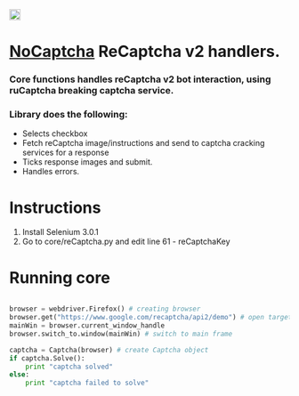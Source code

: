 
<img src="https://wix.logotypemaker.com/lKmzXmN6K_WgLMOlM69XWAzB_pg1B69M_1vKbQNlLrmO0AvzrXBQ90bp6rvp.png?v=3" width="20">

# [NoCaptcha](http://www.nocaptcha.co)  ReCaptcha v2 handlers.

### Core functions handles reCaptcha v2 bot interaction, using ruCaptcha breaking captcha service.

### Library does the following:
 * Selects checkbox 
 * Fetch reCaptcha image/instructions and send to captcha cracking services for a response
 * Ticks response images and submit.
 * Handles errors.

# Instructions
1) Install Selenium 3.0.1
2) Go to core/reCaptcha.py and edit line 61 - reCaptchaKey



# Running core
```python

browser = webdriver.Firefox() # creating browser
browser.get("https://www.google.com/recaptcha/api2/demo") # open target page
mainWin = browser.current_window_handle 
browser.switch_to.window(mainWin) # switch to main frame

captcha = Captcha(browser) # create Captcha object
if captcha.Solve():
    print "captcha solved"
else:
    print "captcha failed to solve"

```

